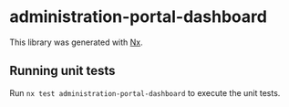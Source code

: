 # administration-portal-dashboard

This library was generated with [Nx](https://nx.dev).

## Running unit tests

Run `nx test administration-portal-dashboard` to execute the unit tests.
